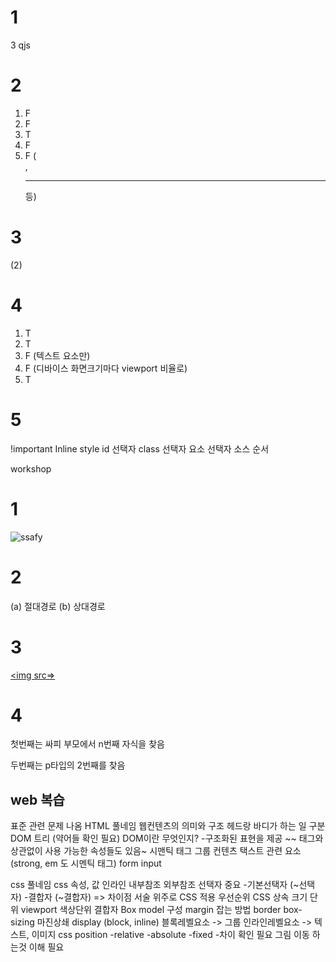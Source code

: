 # 1
3 qjs


# 2
1) F
2) F
3) T
4) F
5) F (<br>, <hr> 등)


# 3
(2)


# 4
1) T
2) T
3) F (텍스트 요소만)
4) F (디바이스 화면크기마다 viewport 비율로)
5) T

# 5
!important
Inline style
id 선택자
class 선택자
요소 선택자
소스 순서


workshop
# 1
<img src="~(경로)/my_photo.png" alt="ssafy">


# 2
(a) 절대경로
(b) 상대경로



# 3
<a href="ssafy.com"><img src=></a>


# 4
첫번째는
싸피 부모에서 n번째 자식을 찾음

두번째는
p타입의 2번째를 찾음


## web 복습
표준 관련 문제 나옴
HTML 풀네임
웹컨텐츠의 의미와 구조
헤드랑 바디가 하는 일 구분
DOM 트리 (약어들 확인 필요)
DOM이란 무엇인지?
-구조화된 표현을 제공
~~
태그와 상관없이 사용 가능한 속성들도 있음~
시맨틱 태그
그룹 컨텐츠
택스트 관련 요소 (strong, em 도 시멘틱 태그)
form
input


css 풀네임
css 속성, 값
인라인
내부참조
외부참조
선택자 중요
-기본선택자 (~선택자)
-결합자 (~결합자) => 차이점 서술 위주로
CSS 적용 우선순위
CSS 상속
크기 단위
viewport
색상단위
결합자
Box model 구성
margin 잡는 방법 
border
box-sizing
마진상쇄
display (block, inline)
블록레벨요소 -> 그룹
인라인레벨요소 -> 텍스트, 이미지
css position
-relative
-absolute
-fixed
-차이 확인 필요
그림 이동 하는것 이해 필요



